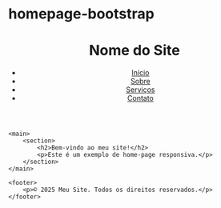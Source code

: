 # homepage-bootstrap<!DOCTYPE html>
<html lang="pt-BR">
<head>
    <meta charset="UTF-8">
    <meta name="viewport" content="width=device-width, initial-scale=1.0">
    <title>Minha Home-Page</title>
    <link rel="stylesheet" href="style.css">
</head>
<body>
    <header>
        <h1>Nome do Site</h1>
        <nav>
            <ul>
                <li><a href="#">Início</a></li>
                <li><a href="#">Sobre</a></li>
                <li><a href="#">Serviços</a></li>
                <li><a href="#">Contato</a></li>
            </ul>
        </nav>
    </header>

    <main>
        <section>
            <h2>Bem-vindo ao meu site!</h2>
            <p>Este é um exemplo de home-page responsiva.</p>
        </section>
    </main>

    <footer>
        <p>© 2025 Meu Site. Todos os direitos reservados.</p>
    </footer>
</body>
</html>
